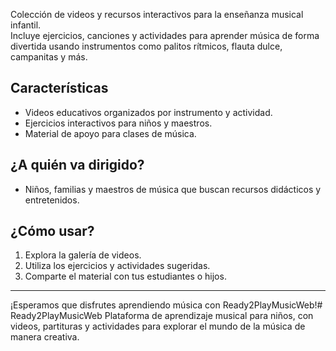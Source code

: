 Colección de videos y recursos interactivos para la enseñanza musical infantil.  
Incluye ejercicios, canciones y actividades para aprender música de forma divertida usando instrumentos como palitos rítmicos, flauta dulce, campanitas y más.

## Características
- Videos educativos organizados por instrumento y actividad.
- Ejercicios interactivos para niños y maestros.
- Material de apoyo para clases de música.

## ¿A quién va dirigido?
- Niños, familias y maestros de música que buscan recursos didácticos y entretenidos.

## ¿Cómo usar?
1. Explora la galería de videos.
2. Utiliza los ejercicios y actividades sugeridas.
3. Comparte el material con tus estudiantes o hijos.

---

¡Esperamos que disfrutes aprendiendo música con Ready2PlayMusicWeb!# Ready2PlayMusicWeb
Plataforma de aprendizaje musical para niños, con videos, partituras y actividades para explorar el mundo de la música de manera creativa.
